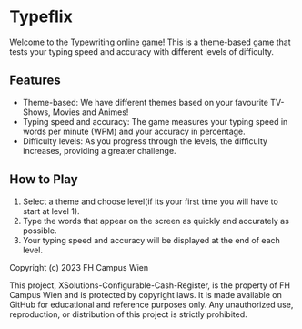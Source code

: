 # Typeflix

Welcome to the Typewriting online game! This is a theme-based game that tests your typing speed and accuracy with different levels of difficulty.

## Features
- Theme-based: We have different themes based on your favourite TV-Shows, Movies and Animes!
- Typing speed and accuracy: The game measures your typing speed in words per minute (WPM) and your accuracy in percentage.
- Difficulty levels: As you progress through the levels, the difficulty increases, providing a greater challenge.

## How to Play
1. Select a theme and choose level(if its your first time you will have to start at level 1).
2. Type the words that appear on the screen as quickly and accurately as possible.
3. Your typing speed and accuracy will be displayed at the end of each level.

Copyright (c) 2023 FH Campus Wien

This project, XSolutions-Configurable-Cash-Register, is the property of FH Campus Wien and is protected by copyright laws. It is made available on GitHub for educational and reference purposes only. Any unauthorized use, reproduction, or distribution of this project is strictly prohibited.

